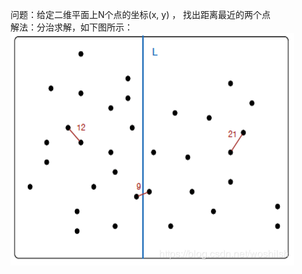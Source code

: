 问题：给定二维平面上N个点的坐标(x, y) ， 找出距离最近的两个点  
解法：分治求解，如下图所示：  
![Image text](https://github.com/H-YunHui/leetcode/blob/master/daily%20code/images/1.jpg)  
  
